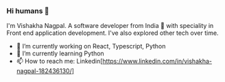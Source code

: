 ### Hi humans 👋

I'm Vishakha Nagpal. A software developer from India 🚀 with speciality in Front end application development. I've also explored other tech over time.

- 🔭 I’m currently working on React, Typescript, Python
- 🌱 I’m currently learning Python
- 📫 How to reach me: Linkedin[https://www.linkedin.com/in/vishakha-nagpal-182436130/]

<!--
**vishaNagpal/vishaNagpal** is a ✨ _special_ ✨ repository because its `README.md` (this file) appears on your GitHub profile.

Here are some ideas to get you started:

- 🔭 I’m currently working on ...
- 🌱 I’m currently learning ...
- 👯 I’m looking to collaborate on ...
- 🤔 I’m looking for help with ...
- 💬 Ask me about ...
- 📫 How to reach me: ...
- 😄 Pronouns: ...
- ⚡ Fun fact: ...
-->
